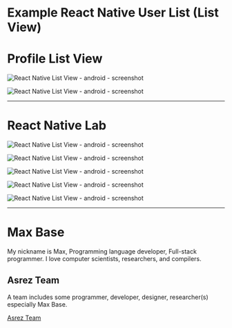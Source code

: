 # Example React Native User List (List View)

# Profile List View

![React Native List View - android - screenshot](screenshot1.jpg)

![React Native List View - android - screenshot](screenshot2.jpg)

----------

# React Native Lab

![React Native List View - android - screenshot](screenshot3.jpg)

![React Native List View - android - screenshot](screenshot4.jpg)

![React Native List View - android - screenshot](screenshot5.jpg)

![React Native List View - android - screenshot](screenshot6.jpg)

![React Native List View - android - screenshot](screenshot7.jpg)

---------

# Max Base

My nickname is Max, Programming language developer, Full-stack programmer. I love computer scientists, researchers, and compilers.

## Asrez Team

A team includes some programmer, developer, designer, researcher(s) especially Max Base.

[Asrez Team](https://www.asrez.com/)
